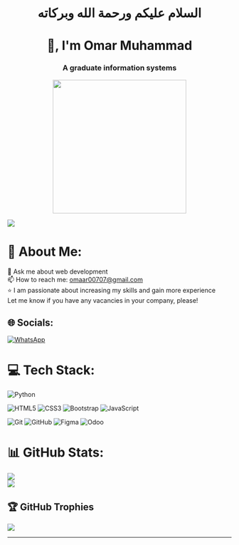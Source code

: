 <h1 align="center">السلام عليكم ورحمة الله وبركاته</h1>
<h1 align="center">👋, I'm Omar Muhammad</h1>
<h3 align="center">A graduate information systems</h3>
<div align="center">
<img src="https://media.giphy.com/media/jdPMeyv9rn0hZHh8n9/giphy.gif" width="300" height="300">
</div>

![](https://visitcount.itsvg.in/api?id=Omar-Muhammadd&icon=5&color=1) 

# 💫 About Me:
💬 Ask me about web development<br>📫 How to reach me: omaar00707@gmail.com<br>⭐ I am passionate about increasing my skills and gain more experience<br>Let me know if you have any vacancies in your company, please!


## 🌐 Socials:
[![WhatsApp](https://img.shields.io/badge/WhatsApp-%2338b000.svg?logo=Whatsapp&logoColor=white)](https://wa.me/201112267711) 

# 💻 Tech Stack:
![Python](https://img.shields.io/badge/python-3670A0?style=for-the-badge&logo=python&logoColor=ffdd54) 

![HTML5](https://img.shields.io/badge/html5-%23E34F26.svg?style=for-the-badge&logo=html5&logoColor=white) 
![CSS3](https://img.shields.io/badge/css3-%231572B6.svg?style=for-the-badge&logo=css3&logoColor=white) 
![Bootstrap](https://img.shields.io/badge/bootstrap-%238511FA.svg?style=for-the-badge&logo=bootstrap&logoColor=white) 
![JavaScript](https://img.shields.io/badge/javascript-%23323330.svg?style=for-the-badge&logo=javascript&logoColor=%23F7DF1E) 

![Git](https://img.shields.io/badge/git-%23F05033.svg?style=for-the-badge&logo=git&logoColor=white) 
![GitHub](https://img.shields.io/badge/github-%23121011.svg?style=for-the-badge&logo=github&logoColor=white)
![Figma](https://img.shields.io/badge/figma-%23F24E1E.svg?style=for-the-badge&logo=figma&logoColor=white) 
![Odoo](https://img.shields.io/badge/odoo-%23714b67.svg?style=for-the-badge&logo=odoo&logoColor=white) 

# 📊 GitHub Stats:
![](https://github-readme-streak-stats.herokuapp.com/?user=Omar-Muhammadd&theme=shadow_blue&hide_border=true)<br/>
![](https://github-readme-stats.vercel.app/api/top-langs/?username=Omar-Muhammadd&theme=shadow_blue&hide_border=true&include_all_commits=true&count_private=true&layout=compact)

## 🏆 GitHub Trophies
![](https://github-profile-trophy.vercel.app/?username=Omar-Muhammadd&theme=shadow_blue&no-frame=false&no-bg=true&margin-w=4)


---


<!-- Proudly created with GPRM ( https://gprm.itsvg.in ) -->
